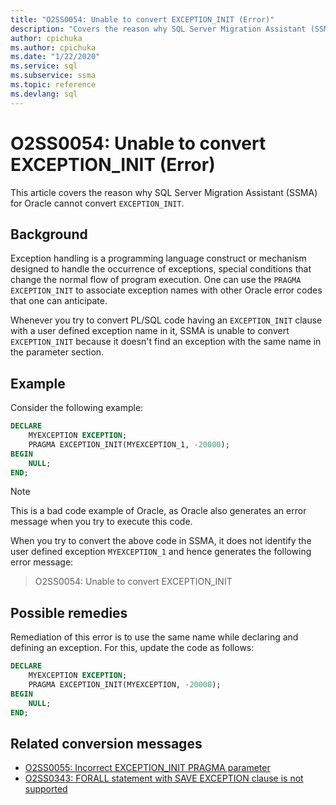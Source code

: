```yaml
---
title: "O2SS0054: Unable to convert EXCEPTION_INIT (Error)"
description: "Covers the reason why SQL Server Migration Assistant (SSMA) for Oracle cannot convert EXCEPTION_INIT - error message O2SS0054."
author: cpichuka
ms.author: cpichuka
ms.date: "1/22/2020"
ms.service: sql
ms.subservice: ssma
ms.topic: reference
ms.devlang: sql
---
```


# O2SS0054: Unable to convert EXCEPTION_INIT (Error)

This article covers the reason why SQL Server Migration Assistant (SSMA) for Oracle cannot convert `EXCEPTION_INIT`.

## Background

Exception handling is a programming language construct or mechanism designed to handle the occurrence of exceptions, special conditions that change the normal flow of program execution. One can use the `PRAGMA EXCEPTION_INIT` to associate exception names with other Oracle error codes that one can anticipate.

Whenever you try to convert PL/SQL code having an `EXCEPTION_INIT` clause with a user defined exception name in it, SSMA is unable to convert `EXCEPTION_INIT` because it doesn't find an exception with the same name in the parameter section.

## Example

Consider the following example:

```sql
DECLARE
    MYEXCEPTION EXCEPTION;
    PRAGMA EXCEPTION_INIT(MYEXCEPTION_1, -20000);
BEGIN
    NULL;
END;
```

> [!NOTE]
> This is a bad code example of Oracle, as Oracle also generates an error message when you try to execute this code.

When you try to convert the above code in SSMA, it does not identify the user defined exception `MYEXCEPTION_1` and hence generates the following error message:

> O2SS0054: Unable to convert EXCEPTION_INIT

## Possible remedies

Remediation of this error is to use the same name while declaring and defining an exception. For this, update the code as follows:

```sql
DECLARE
    MYEXCEPTION EXCEPTION;
    PRAGMA EXCEPTION_INIT(MYEXCEPTION, -20000);
BEGIN
    NULL;
END;
```

## Related conversion messages

* [O2SS0055: Incorrect EXCEPTION_INIT PRAGMA parameter](o2ss0055.md)
* [O2SS0343: FORALL statement with SAVE EXCEPTION clause is not supported](o2ss0343.md)
